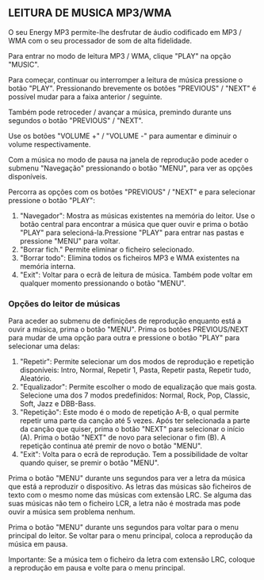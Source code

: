 
## LEITURA DE MUSICA MP3/WMA

O seu Energy MP3 permite-lhe desfrutar de áudio codificado em MP3 / WMA com o seu processador de som de alta fidelidade. 

Para entrar no modo de leitura MP3 / WMA, clique "PLAY" na opção "MUSIC".

Para começar, continuar ou interromper a leitura de música pressione o botão "PLAY". Pressionando brevemente os botões "PREVIOUS" /
"NEXT" é possível mudar para a faixa anterior / seguinte. 

Também pode retroceder / avançar a música, premindo durante uns segundos o botão "PREVIOUS" / "NEXT".

Use os botões "VOLUME +" / "VOLUME -" para aumentar e diminuir o volume respectivamente. 

Com a música no modo de pausa na janela de reprodução pode aceder o submenu "Navegação" pressionando o botão "MENU", para ver as 
opções disponíveis. 

Percorra as opções com os botões "PREVIOUS" / "NEXT" e para selecionar pressione o botão "PLAY":

1. "Navegador": Mostra as músicas existentes na memória do leitor. Use o botão central para encontrar a música que quer ouvir e prima o
botão "PLAY" para selecioná-la.Pressione "PLAY" para entrar nas pastas e pressione "MENU" para voltar.
2. "Borrar fich." Permite eliminar o ficheiro selecionado.
3. "Borrar todo": Elimina todos os ficheiros MP3 e WMA existentes na memória interna.
4. "Exit": Voltar para o ecrã de leitura de música. Também pode voltar em qualquer momento pressionando o botão "MENU".

### Opções do leitor de músicas

Para aceder ao submenu de definições de reprodução enquanto está a ouvir a música, prima o botão "MENU". Prima os botões PREVIOUS/NEXT para mudar de uma opção para outra e pressione o botão "PLAY" para selecionar uma delas:
1.	"Repetir": Permite selecionar um dos modos de reprodução e repetição disponíveis: Intro, Normal, Repetir 1, Pasta, Repetir pasta, Repetir tudo, Aleatório.
2.	"Equalizador": Permite escolher o modo de equalização que mais gosta. Selecione uma dos 7 modos predefinidos: Normal, Rock, Pop, Classic, Soft, Jazz e DBB-Bass.
3.	"Repetição": Este modo é o modo de repetição A-B, o qual permite repetir uma parte da canção até 5 vezes. Após ter selecionada a parte da canção que quiser, prima o botão "NEXT" para selecionar o início (A). Prima o botão "NEXT" de novo para selecionar o fim (B). A repetição continua até premir de novo o botão "MENU".
4.	"Exit": Volta para o ecrã de reprodução. Tem a possibilidade de voltar quando quiser, se premir o botão "MENU".

Prima o botão "MENU" durante uns segundos para ver a letra da música que está a reproduzir o dispositivo. As letras das músicas são ficheiros de texto com o mesmo nome das músicas com extensão LRC. Se alguma das suas músicas não tem o ficheiro LCR, a letra não é mostrada mas pode ouvir a música sem problema nenhum.

Prima o botão "MENU" durante uns segundos para voltar para o menu principal do leitor. Se voltar para o menu principal, coloca a reprodução da música em pausa.

Importante: Se a música tem o ficheiro da letra com extensão LRC, coloque a reprodução em pausa e volte para o menu principal.

